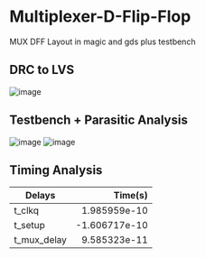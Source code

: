 # Multiplexer-D-Flip-Flop
MUX DFF Layout in magic and gds plus testbench

## DRC to LVS

![image](https://github.com/user-attachments/assets/6ecd0d3a-9586-4a12-a771-20e4c45a1b1c)

## Testbench + Parasitic Analysis

![image](https://github.com/user-attachments/assets/d4733ebc-5b52-4689-8a7c-a5e84757909d)
![image](https://github.com/user-attachments/assets/c4015944-0ece-4157-8e1a-e596ff1bc506)

## Timing Analysis

| Delays        | Time(s)           |
| ------------- |-------------:|
| t_clkq      | 1.985959e-10 |
| t_setup      | -1.606717e-10      |
| t_mux_delay      | 9.585323e-11      |
